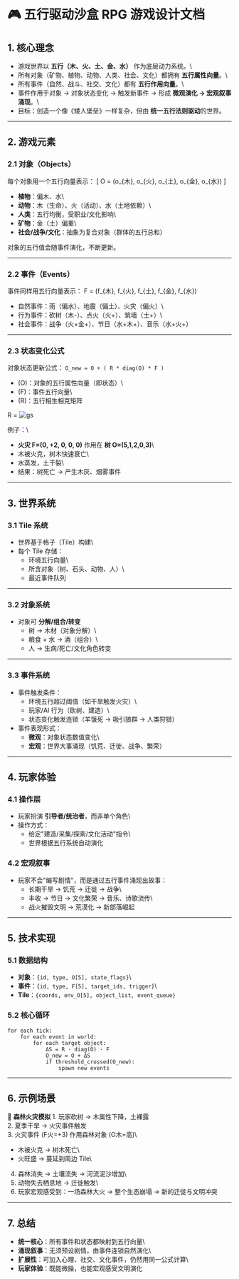 # 🎮 五行驱动沙盒 RPG 游戏设计文档

## 1. 核心理念

-   游戏世界以 **五行（木、火、土、金、水）** 作为底层动力系统。\
-   所有对象（矿物、植物、动物、人类、社会、文化）都拥有
    **五行属性向量**。\
-   所有事件（自然、战斗、社交、文化）都有 **五行作用向量**。\
-   事件作用于对象 → 对象状态变化 → 触发新事件 → 形成 **微观演化 →
    宏观叙事涌现**。\
-   目标：创造一个像《矮人堡垒》一样复杂，但由
    **统一五行法则驱动**的世界。

------------------------------------------------------------------------

## 2. 游戏元素

### 2.1 对象（Objects）

每个对象用一个五行向量表示： \[ O = (o\_{木}, o\_{火}, o\_{土}, o\_{金},
o\_{水}) \]

-   **植物**：偏木、水\
-   **动物**：木（生命）、火（活动）、水（土地依赖）\
-   **人类**：五行均衡，受职业/文化影响\
-   **矿物**：金（土）偏重\
-   **社会/战争/文化**：抽象为复合对象（群体的五行总和）

对象的五行值会随事件演化，不断更新。

------------------------------------------------------------------------

### 2.2 事件（Events）

事件同样用五行向量表示： F = (f_{木}, f_{火}, f_{土}, f_{金}, f_{水})

-   自然事件：雨（偏水）、地震（偏土）、火灾（偏火）\
-   行为事件：砍树（木-）、点火（火+）、筑墙（土+）\
-   社会事件：战争（火+金+）、节日（水+木+）、音乐（水+火+）

------------------------------------------------------------------------

### 2.3 状态变化公式

对象状态更新公式：
``` O_new = O + ( R * diag(O) * F ) ```

-   (O)：对象的五行属性向量（即状态）\
-   (F)：事件五行向量\
-   (R)：五行相生相克矩阵

 R = 
 ![gs](wu_m.png "Magic Gardens")
 

例子：\
- **火灾 F=(0, +2, 0, 0, 0)** 作用在 **树 O=(5,1,2,0,3)**\
- 木被火克，树木快速衰亡\
- 水蒸发，土干裂\
- 结果：树死亡 → 产生木灰、烟雾事件

------------------------------------------------------------------------

## 3. 世界系统

### 3.1 Tile 系统

-   世界基于格子（Tile）构建\
-   每个 Tile 存储：
    -   环境五行向量\
    -   所含对象（树、石头、动物、人）\
    -   最近事件队列

------------------------------------------------------------------------

### 3.2 对象系统

-   对象可 **分解/组合/转变**
    -   树 → 木材（对象分解）\
    -   粮食 + 水 → 酒（组合）\
    -   人 → 生病/死亡/文化角色转变

------------------------------------------------------------------------

### 3.3 事件系统

-   事件触发条件：
    -   环境五行超过阈值（如干旱触发火灾）\
    -   玩家/AI 行为（砍树、建造）\
    -   状态变化触发连锁（羊饿死 → 吸引狼群 → 人类狩猎）
-   事件表现形式：
    -   **微观**：对象状态数值变化\
    -   **宏观**：世界大事涌现（饥荒、迁徙、战争、繁荣）

------------------------------------------------------------------------

## 4. 玩家体验

### 4.1 操作层

-   玩家扮演 **引导者/统治者**，而非单个角色\
-   操作方式：
    -   给定"建造/采集/探索/文化活动"指令\
    -   世界根据五行系统自动演化

### 4.2 宏观叙事

-   玩家不会"编写剧情"，而是通过五行事件涌现出故事：
    -   长期干旱 → 饥荒 → 迁徙 → 战争\
    -   丰收 → 节日 → 文化繁荣 → 音乐、诗歌流传\
    -   战火摧毁文明 → 荒漠化 → 新部落崛起

------------------------------------------------------------------------

## 5. 技术实现

### 5.1 数据结构

-   **对象**：`{id, type, O[5], state_flags}`\
-   **事件**：`{id, type, F[5], target_ids, trigger}`\
-   **Tile**：`{coords, env_O[5], object_list, event_queue}`

### 5.2 核心循环

    for each tick:
        for each event in world:
            for each target object:
                ΔS = R · diag(O) · F
                O_new = O + ΔS
                if threshold_crossed(O_new):
                    spawn new events

------------------------------------------------------------------------

## 6. 示例场景

🌲 **森林火灾模拟** 1. 玩家砍树 → 木属性下降，土裸露\
2. 夏季干旱 → 火灾事件触发\
3. 火灾事件 (F火=+3) 作用森林对象 (O木=高)\
- 木被火克 → 树木死亡\
- 火旺盛 → 蔓延到周边 Tile\
4. 森林消失 → 土壤流失 → 河流泥沙增加\
5. 动物失去栖息地 → 迁徙触发\
6. 玩家宏观感受到：一场森林大火 → 整个生态崩塌 → 新的迁徙与文明冲突

------------------------------------------------------------------------

## 7. 总结

-   **统一核心**：所有事件和状态都映射到五行向量\
-   **涌现叙事**：无须预设剧情，由事件连锁自然演化\
-   **扩展性**：可加入心理、社交、文化事件，仍然用同一公式计算\
-   **玩家体验**：既能微操，也能宏观感受文明演化
